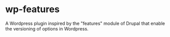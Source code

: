 wp-features
===========

A Wordpress plugin inspired by the "features" module of Drupal that enable the versioning of options in Wordpress.
